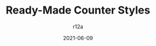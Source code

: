 ---
author: r12a
date: 2021-06-09
publisher: w3c
tags:
  - css
  - localization
target_url: https://www.w3.org/TR/2021/NOTE-predefined-counter-styles-20210609/
title: Ready-Made Counter Styles
---